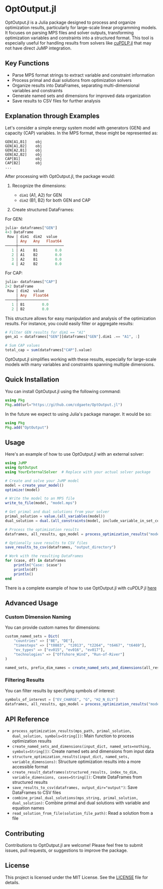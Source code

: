 # OptOutput.jl

OptOutput.jl is a Julia package designed to process and organize optimization results, particularly for large-scale linear programming models. It focuses on parsing MPS files and solver outputs, transforming optimization variables and constraints into a structured format. This tool is especially useful for handling results from solvers like [cuPDLP.jl](https://github.com/jinwen-yang/cuPDLP.jl) that may not have direct JuMP integration.

## Key Functions

- Parse MPS format strings to extract variable and constraint information
- Process primal and dual solutions from optimization solvers
- Organize results into DataFrames, separating multi-dimensional variables and constraints
- Generate named sets and dimensions for improved data organization
- Save results to CSV files for further analysis


## Explanation through Examples

Let's consider a simple energy system model with generators (GEN) and capacity (CAP) variables. In the MPS format, these might be represented as:

```
GEN[A1,B1]    obj
GEN[A1,B2]    obj
GEN[A2,B1]    obj
GEN[A2,B2]    obj
CAP[B1]       obj
CAP[B2]       obj
...
```

After processing with OptOutput.jl, the package would:

1. Recognize the dimensions:
   - `dim1` (A1, A2) for GEN
   - `dim2` (B1, B2) for both GEN and CAP

2. Create structured DataFrames:

For GEN:
```julia
julia> dataframes["GEN"]
4×3 DataFrame
 Row │ dim1  dim2  value 
     │ Any   Any   Float64
─────┼─────────────────────
   1 │ A1    B1        0.0
   2 │ A1    B2        0.0
   3 │ A2    B1        0.0
   4 │ A2    B2        0.0
```

For CAP:
```julia
julia> dataframes["CAP"]
2×2 DataFrame
 Row │ dim2  value 
     │ Any   Float64
─────┼──────────────
   1 │ B1        0.0
   2 │ B2        0.0
```

This structure allows for easy manipulation and analysis of the optimization results. For instance, you could easily filter or aggregate results:

```julia
# Filter GEN results for dim1 == "A1"
gen_a1 = dataframes["GEN"][dataframes["GEN"].dim1 .== "A1", :]

# Sum CAP values
total_cap = sum(dataframes["CAP"].value)
```

OptOutput.jl simplifies working with these results, especially for large-scale models with many variables and constraints spanning multiple dimensions.


## Quick Installation

You can install OptOutput.jl using the following command:

```julia
using Pkg
Pkg.add(url="https://github.com/cdgaete/OptOutput.jl")
```

In the future we expect to using Julia's package manager. It would be so:

```julia
using Pkg
Pkg.add("OptOutput")
```

## Usage

Here's an example of how to use OptOutput.jl with an external solver:

```julia
using JuMP
using OptOutput
using YourExternalSolver  # Replace with your actual solver package

# Create and solve your JuMP model
model = create_your_model()
optimize!(model)

# Write the model to an MPS file
write_to_file(model, "model.mps")

# Get primal and dual solutions from your solver
primal_solution = value.(all_variables(model))
dual_solution = dual.(all_constraints(model, include_variable_in_set_constraints=false))

# Process the optimization results
dataframes, all_results, qps_model = process_optimization_results("model.mps", primal_solution, dual_solution)

# Optionally save results to CSV files
save_results_to_csv(dataframes, "output_directory")

# Work with the resulting DataFrames
for (case, df) in dataframes
    println("Case: $case")
    println(df)
    println()
end
```

There is a complete example of how to use OptOutput.jl with cuPDLP.jl [here](example/optoutput_cupdlp_dims.jl)

## Advanced Usage

### Custom Dimension Naming

You can provide custom names for dimensions:

```julia
custom_named_sets = Dict(
    "countries" => ["BE", "DE"],
    "timesteps" => ["t0883", "t2013", "t2264", "t6467", "t6469"],
    "ev_types" => ["ev015", "ev016", "ev017"],
    "technologies" => ["Offshore_Wind", "Run-of-River"]
)

named_sets, prefix_dim_names = create_named_sets_and_dimensions(all_results, custom_named_sets)
```

### Filtering Results

You can filter results by specifying symbols of interest:

```julia
symbols_of_interest = ["EV_CHARGE", "G", "H2_N_ELY"]
dataframes, all_results, qps_model = process_optimization_results("model.mps", primal_solution, dual_solution, symbols_of_interest)
```

## API Reference

- `process_optimization_results(mps_path, primal_solution, dual_solution, symbols=String[])`: Main function to process optimization results
- `create_named_sets_and_dimensions(input_dict, named_sets=nothing, symbols=String[])`: Create named sets and dimensions from input data
- `structure_optimization_results(input_dict, named_sets, variable_dimensions)`: Structure optimization results into a more accessible format
- `create_result_dataframes(structured_results, index_to_dim, variable_dimensions, cases=String[])`: Create DataFrames from structured results
- `save_results_to_csv(dataframes, output_dir="output")`: Save DataFrames to CSV files
- `combine_primal_dual_solutions(mps_string, primal_solution, dual_solution)`: Combine primal and dual solutions with variable and equation names
- `read_solution_from_file(solution_file_path)`: Read a solution from a file

## Contributing

Contributions to OptOutput.jl are welcome! Please feel free to submit issues, pull requests, or suggestions to improve the package.

## License

This project is licensed under the MIT License. See the [LICENSE](LICENSE) file for details.
